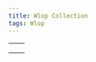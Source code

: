```yaml
---
title: Wlop Collection
tags: Wlop
---
```



|   |   |
|---|---|
|   |   |
|   |   |
|   |   |
<!--stackedit_data:
eyJoaXN0b3J5IjpbMTAwOTYxMzAxOV19
-->